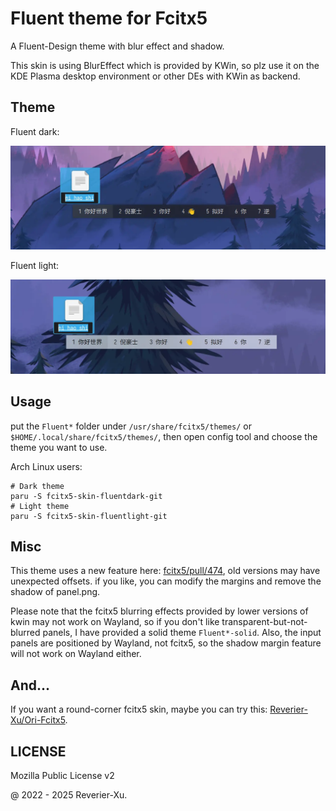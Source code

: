 # Fluent theme for Fcitx5

A Fluent-Design theme with blur effect and shadow.

This skin is using BlurEffect which is provided by KWin, so plz use it on the KDE Plasma desktop environment or other DEs with KWin as backend.

## Theme

Fluent dark:

![](imgs/sample-dark.webp)

Fluent light:

![](imgs/sample-light.webp)

## Usage

put the `Fluent*` folder under `/usr/share/fcitx5/themes/` or `$HOME/.local/share/fcitx5/themes/`, then open config tool and choose the theme you want to use.

Arch Linux users:

```shell
# Dark theme
paru -S fcitx5-skin-fluentdark-git
# Light theme
paru -S fcitx5-skin-fluentlight-git
```

## Misc

This theme uses a new feature here: [fcitx5/pull/474](https://github.com/fcitx/fcitx5/pull/474), old versions may have unexpected offsets. if you like, you can modify the margins and remove the shadow of panel.png.

Please note that the fcitx5 blurring effects provided by lower versions of kwin may not work on Wayland, so if you don't like transparent-but-not-blurred panels, I have provided a solid theme `Fluent*-solid`. Also, the input panels are positioned by Wayland, not fcitx5, so the shadow margin feature will not work on Wayland either.

## And...

If you want a round-corner fcitx5 skin, maybe you can try this: [Reverier-Xu/Ori-Fcitx5](https://github.com/Reverier-Xu/Ori-Fcitx5).

## LICENSE

Mozilla Public License v2

@ 2022 - 2025 Reverier-Xu.
